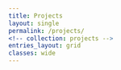 ```yaml
---
title: Projects
layout: single 
permalink: /projects/
<!-- collection: projects -->
entries_layout: grid
classes: wide
---
```

